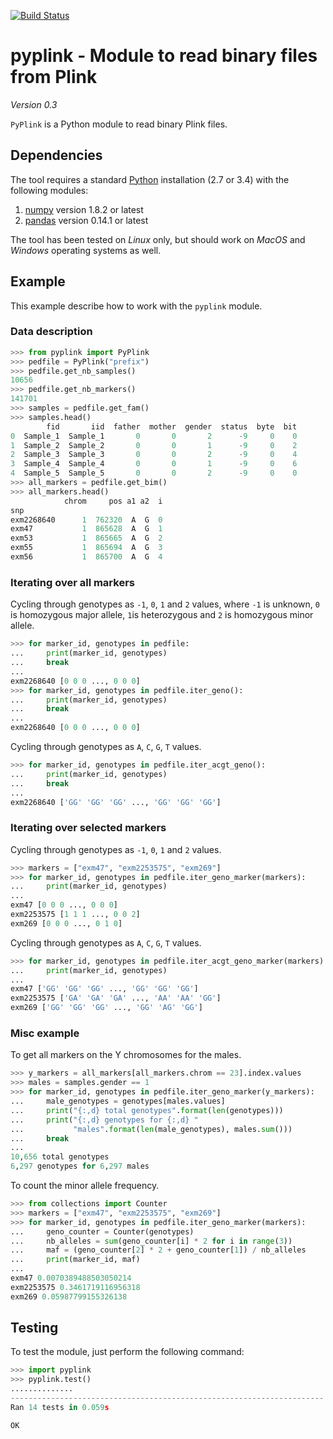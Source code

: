 [![Build Status](https://travis-ci.org/lemieuxl/pyplink.svg?branch=master)](https://travis-ci.org/lemieuxl/pyplink)


# pyplink - Module to read binary files from Plink

*Version 0.3*

`PyPlink` is a Python module to read binary Plink files.


## Dependencies

The tool requires a standard [Python](http://python.org/) installation (2.7 or
3.4) with the following modules:

1. [numpy](http://www.numpy.org/) version 1.8.2 or latest
1. [pandas](http://pandas.pydata.org/) version 0.14.1 or latest

The tool has been tested on *Linux* only, but should work on *MacOS* and
*Windows* operating systems as well.


## Example

This example describe how to work with the `pyplink` module.


### Data description

```python
>>> from pyplink import PyPlink
>>> pedfile = PyPlink("prefix")
>>> pedfile.get_nb_samples()
10656
>>> pedfile.get_nb_markers()
141701
>>> samples = pedfile.get_fam()
>>> samples.head()
        fid       iid  father  mother  gender  status  byte  bit
0  Sample_1  Sample_1       0       0       2      -9     0    0
1  Sample_2  Sample_2       0       0       1      -9     0    2
2  Sample_3  Sample_3       0       0       2      -9     0    4
3  Sample_4  Sample_4       0       0       1      -9     0    6
4  Sample_5  Sample_5       0       0       2      -9     0    0
>>> all_markers = pedfile.get_bim()
>>> all_markers.head()
            chrom     pos a1 a2  i
snp                               
exm2268640      1  762320  A  G  0
exm47           1  865628  A  G  1
exm53           1  865665  A  G  2
exm55           1  865694  A  G  3
exm56           1  865700  A  G  4
```

### Iterating over all markers

Cycling through genotypes as `-1`, `0`, `1` and `2` values, where `-1` is
unknown, `0` is homozygous major allele, `1`is heterozygous and `2` is
homozygous minor allele.

```python
>>> for marker_id, genotypes in pedfile:
...     print(marker_id, genotypes)
...     break
... 
exm2268640 [0 0 0 ..., 0 0 0]
>>> for marker_id, genotypes in pedfile.iter_geno():
...     print(marker_id, genotypes)
...     break
... 
exm2268640 [0 0 0 ..., 0 0 0]
```

Cycling through genotypes as `A`, `C`, `G`, `T` values.

```python
>>> for marker_id, genotypes in pedfile.iter_acgt_geno():
...     print(marker_id, genotypes)
...     break
... 
exm2268640 ['GG' 'GG' 'GG' ..., 'GG' 'GG' 'GG']
```

### Iterating over selected markers

Cycling through genotypes as `-1`, `0`, `1` and `2` values.

```python
>>> markers = ["exm47", "exm2253575", "exm269"]
>>> for marker_id, genotypes in pedfile.iter_geno_marker(markers):
...     print(marker_id, genotypes)
... 
exm47 [0 0 0 ..., 0 0 0]
exm2253575 [1 1 1 ..., 0 0 2]
exm269 [0 0 0 ..., 0 1 0]
```

Cycling through genotypes as `A`, `C`, `G`, `T` values.

```python
>>> for marker_id, genotypes in pedfile.iter_acgt_geno_marker(markers):
...     print(marker_id, genotypes)
... 
exm47 ['GG' 'GG' 'GG' ..., 'GG' 'GG' 'GG']
exm2253575 ['GA' 'GA' 'GA' ..., 'AA' 'AA' 'GG']
exm269 ['GG' 'GG' 'GG' ..., 'GG' 'AG' 'GG']
```

### Misc example

To get all markers on the Y chromosomes for the males.

```python
>>> y_markers = all_markers[all_markers.chrom == 23].index.values
>>> males = samples.gender == 1
>>> for marker_id, genotypes in pedfile.iter_geno_marker(y_markers):
...     male_genotypes = genotypes[males.values]
...     print("{:,d} total genotypes".format(len(genotypes)))
...     print("{:,d} genotypes for {:,d} "
...           "males".format(len(male_genotypes), males.sum()))
...     break
... 
10,656 total genotypes
6,297 genotypes for 6,297 males
```

To count the minor allele frequency.

```python
>>> from collections import Counter
>>> markers = ["exm47", "exm2253575", "exm269"]
>>> for marker_id, genotypes in pedfile.iter_geno_marker(markers):
...     geno_counter = Counter(genotypes)
...     nb_alleles = sum(geno_counter[i] * 2 for i in range(3))
...     maf = (geno_counter[2] * 2 + geno_counter[1]) / nb_alleles
...     print(marker_id, maf)
... 
exm47 0.0070389488503050214
exm2253575 0.3461719116956318
exm269 0.05987799155326138
```


## Testing

To test the module, just perform the following command:

```python
>>> import pyplink
>>> pyplink.test()
..............
----------------------------------------------------------------------
Ran 14 tests in 0.059s

OK
```
